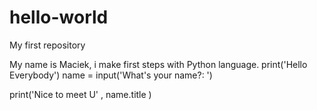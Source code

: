 # hello-world
My first repository

My name is Maciek, i make first steps with Python language.
print('Hello Everybody')
name = input('What's your name?: ')

print('Nice to meet U' , name.title )
